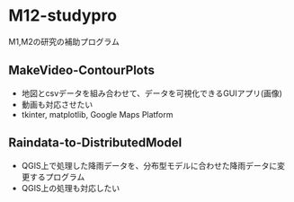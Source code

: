 # M12-studypro
M1,M2の研究の補助プログラム

## MakeVideo-ContourPlots
- 地図とcsvデータを組み合わせて、データを可視化できるGUIアプリ(画像)
- 動画も対応させたい
- tkinter, matplotlib, Google Maps Platform

## Raindata-to-DistributedModel
- QGIS上で処理した降雨データを、分布型モデルに合わせた降雨データに変更するプログラム
- QGIS上の処理も対応したい